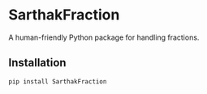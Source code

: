 # SarthakFraction

A human-friendly Python package for handling fractions.

## Installation

```bash
pip install SarthakFraction